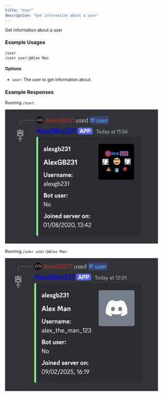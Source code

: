 ```yaml
---
title: "User"
description: "Get information about a user"
---
```

Get information about a user

### Example Usages
    /user
    /user user:@Alex Man

#### Options
- `user`: The user to get information about.

### Example Responses
Running `/user`:

![alexgb231. AlexGB231. Username: alexgb231. Bot user: No. Joined server on: 01/08/2020, 13:42](../../image-command-responses/general/user/user-no-arguments.png)

Running `/user user:@Alex Man`:

![alexgb231. Alex Man. Username: alex_the_man_123. Bot user: No. Joined server on: 09/02/2025, 16:19](../../image-command-responses/general/user/user-with-arguments.png)